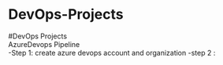 # DevOps-Projects

#DevOps Projects\
AzureDevops Pipeline\
-Step 1:
create azure devops account and organization
-step 2 :
